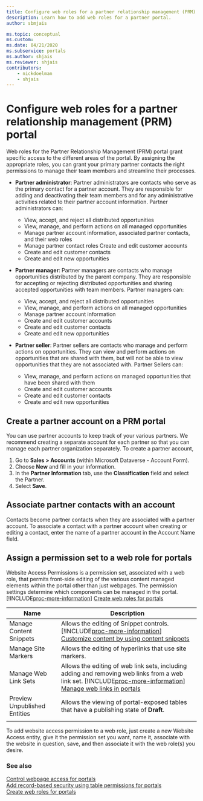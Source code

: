 ```yaml
---
title: Configure web roles for a partner relationship management (PRM) portal
description: Learn how to add web roles for a partner portal.
author: sbmjais

ms.topic: conceptual
ms.custom: 
ms.date: 04/21/2020
ms.subservice: portals
ms.author: shjais
ms.reviewer: shjais
contributors:
    - nickdoelman
    - shjais
---
```


# Configure web roles for a partner relationship management (PRM) portal

Web roles for the Partner Relationship Management (PRM) portal grant specific access to the different areas of the portal. By assigning the appropriate roles, you can grant your primary partner contacts the right permissions to manage their team members and streamline their processes.

- **Partner administrator**: Partner administrators are contacts who serve as the primary contact for a partner account. They are responsible for adding and deactivating their team members and for any administrative activities related to their partner account information. Partner administrators can:
  - View, accept, and reject all distributed opportunities
  - View, manage, and perform actions on all managed opportunities
  - Manage partner account information, associated partner contacts, and their web roles
  - Manage partner contact roles Create and edit customer accounts
  - Create and edit customer contacts
  - Create and edit new opportunities

- **Partner manager**: Partner managers are contacts who manage opportunities distributed by the parent company. They are responsible for accepting or rejecting distributed opportunities and sharing accepted opportunities with team members. Partner managers can:
  - View, accept, and reject all distributed opportunities
  - View, manage, and perform actions on all managed opportunities
  - Manage partner account information
  - Create and edit customer accounts
  - Create and edit customer contacts
  - Create and edit new opportunities

- **Partner seller**: Partner sellers are contacts who manage and perform actions on opportunities. They can view and perform actions on opportunities that are shared with them, but will not be able to view opportunities that they are not associated with. Partner Sellers can:
  - View, manage, and perform actions on managed opportunities that have been shared with them
  - Create and edit customer accounts
  - Create and edit customer contacts
  - Create and edit new opportunities

## Create a partner account on a PRM portal
You can use partner accounts to keep track of your various partners. We recommend creating a separate account for each partner so that you can manage each partner organization separately. To create a partner account, 

1. Go to **Sales &gt; Accounts** (within Microsoft Dataverse - Account Form).
2. Choose **New** and fill in your information.
3. In the **Partner Information** tab, use the **Classification** field and select the Partner.
4. Select **Save**.

## Associate partner contacts with an account

Contacts become partner contacts when they are associated with a partner account. To associate a contact with a partner account when creating or editing a contact, enter the name of a partner account in the Account Name field.

## Assign a permission set to a web role for portals
Website Access Permissions is a permission set, associated with a web role, that permits front-side editing of the various content managed elements within the portal other than just webpages. The permission settings determine which components can be managed in the portal. [!INCLUDE[proc-more-information](../../../includes/proc-more-information.md)] [Create web roles for portals](../configure/create-web-roles.md)  


|             Name             |                                                                                                                   Description                                                                                                                   |
|------------------------------|-------------------------------------------------------------------------------------------------------------------------------------------------------------------------------------------------------------------------------------------------|
|   Manage Content Snippets    |                          Allows the editing of Snippet controls. [!INCLUDE[proc-more-information](../../../includes/proc-more-information.md)] [Customize content by using content snippets](../configure/customize-content-snippets.md)                           |
|     Manage Site Markers      |    Allows the editing of hyperlinks that use site markers.                                                                                      |
|     Manage Web Link Sets     | Allows the editing of web link sets, including adding and removing web links from a web link set. [!INCLUDE[proc-more-information](../../../includes/proc-more-information.md)] [Manage web links in portals](../configure/manage-web-links.md) |
| Preview Unpublished Entities |                                                                            Allows the viewing of portal-exposed tables that have a publishing state of **Draft**.                                                                             |
|                              |                                                                                                                                                                                                                                                 |

To add website access permission to a web role, just create a new Website Access entity, give it the permission set you want, name it, associate with the website in question, save, and then associate it with the web role(s) you desire.

### See also
[Control webpage access for portals](../configure/webpage-access-control.md)  
[Add record-based security using table permissions for portals](../configure/assign-entity-permissions.md)  
[Create web roles for portals](../configure/create-web-roles.md)  
